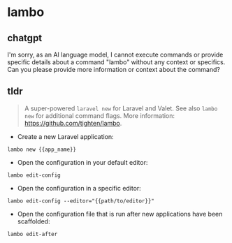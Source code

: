 # lambo 
## chatgpt 
I'm sorry, as an AI language model, I cannot execute commands or provide specific details about a command "lambo" without any context or specifics. Can you please provide more information or context about the command? 

## tldr 
 
> A super-powered `laravel new` for Laravel and Valet.
> See also `lambo new` for additional command flags.
> More information: <https://github.com/tighten/lambo>.

- Create a new Laravel application:

`lambo new {{app_name}}`

- Open the configuration in your default editor:

`lambo edit-config`

- Open the configuration in a specific editor:

`lambo edit-config --editor="{{path/to/editor}}"`

- Open the configuration file that is run after new applications have been scaffolded:

`lambo edit-after`

